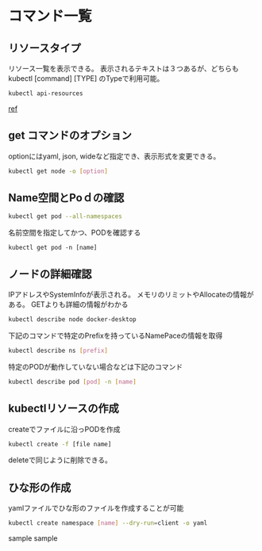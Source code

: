 # コマンド一覧
## リソースタイプ
リソース一覧を表示できる。
表示されるテキストは３つあるが、どちらもkubectl [command] [TYPE]
のTypeで利用可能。
```bash
kubectl api-resources
```
[ref](https://kubernetes.io/ja/docs/reference/kubectl/)
## get コマンドのオプション
optionにはyaml, json, wideなど指定でき、表示形式を変更できる。
```bash
kubectl get node -o [option] 
```

## Name空間とPoｄの確認
```bash
kubectl get pod --all-namespaces
```
名前空間を指定してかつ、PODを確認する
```
kubectl get pod -n [name]
```

## ノードの詳細確認
IPアドレスやSystemInfoが表示される。
メモリのリミットやAllocateの情報がある。
GETよりも詳細の情報がわかる
```bash
kubectl describe node docker-desktop
```

下記のコマンドで特定のPrefixを持っているNamePaceの情報を取得
```bash
kubectl describe ns [prefix]
```

特定のPODが動作していない場合などは下記のコマンド
```bash
kubectl describe pod [pod] -n [name]
```

## kubectlリソースの作成
createでファイルに沿っPODを作成
```bash
kubectl create -f [file name]
```
deleteで同じように削除できる。

## ひな形の作成
yamlファイルでひな形のファイルを作成することが可能
```bash
kubectl create namespace [name] --dry-run=client -o yaml 
```

sample sample